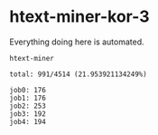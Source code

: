 # htext-miner-kor-3

Everything doing here is automated.

```
htext-miner

total: 991/4514 (21.953921134249%)

job0: 176
job1: 176
job2: 253
job3: 192
job4: 194
```